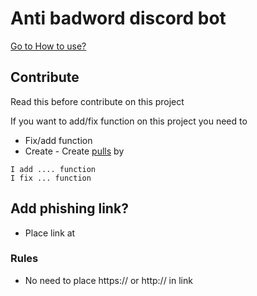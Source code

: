 # Anti badword discord bot

[Go to How to use?](./.github/howtouse.md)

## Contribute
Read this before contribute on this project

If you want to add/fix function on this project you need to
- Fix/add function
- Create - Create [pulls](https://github.com/ronnapatp/antidiscordphishinglink/pulls) by 
```
I add .... function
I fix ... function
```

## Add phishing link?

- Place link at [](./Link/en) 

### Rules

- No need to place https:// or http:// in link